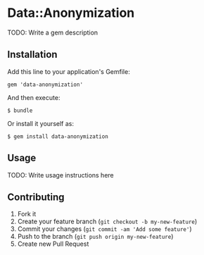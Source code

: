 # Data::Anonymization

TODO: Write a gem description

## Installation

Add this line to your application's Gemfile:

    gem 'data-anonymization'

And then execute:

    $ bundle

Or install it yourself as:

    $ gem install data-anonymization

## Usage

TODO: Write usage instructions here

## Contributing

1. Fork it
2. Create your feature branch (`git checkout -b my-new-feature`)
3. Commit your changes (`git commit -am 'Add some feature'`)
4. Push to the branch (`git push origin my-new-feature`)
5. Create new Pull Request
